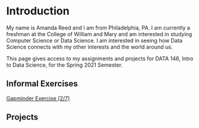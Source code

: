 # Introduction

My name is Amanda Reed and I am from Philadelphia, PA. I am currently a freshman at the College of William and Mary and am interested in studying Computer Science or Data Science. I am interested in seeing how Data Science connects with my other interests and the world around us.

This page gives access to my assignments and projects for DATA 146, Intro to Data Science, for the Spring 2021 Semester.
 
## Informal Exercises
 
 [Gapminder Exercise (2/7)](gapminder.md)
 
## Projects


